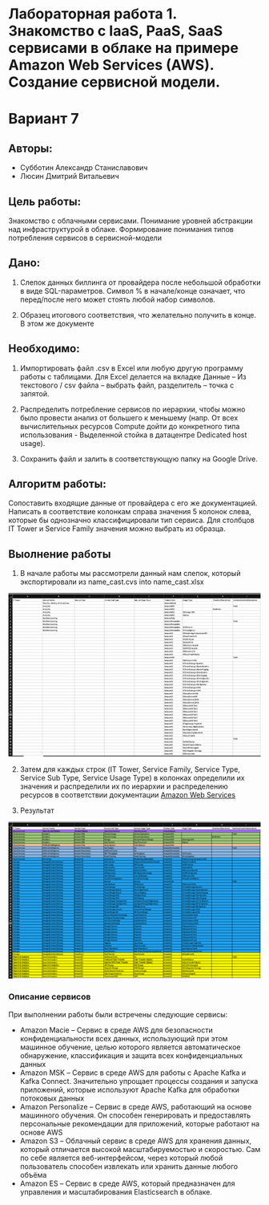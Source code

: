# Лабораторная работа 1. Знакомство с IaaS, PaaS, SaaS сервисами в облаке на примере Amazon Web Services (AWS). Создание сервисной модели.

# Вариант 7

## Авторы:

- Субботин Александр Станиславович
- Люсин Дмитрий Витальевич


## Цель работы:
 Знакомство с облачными сервисами. Понимание уровней абстракции над инфраструктурой в облаке. Формирование понимания типов потребления сервисов в сервисной-модели

## Дано:
1. Слепок данных биллинга от провайдера после небольшой обработки в виде SQL-параметров. Символ % в начале/конце означает, что перед/после него может стоять любой набор символов.

2. Образец итогового соответствия, что желательно получить в конце. В этом же документе  

## Необходимо:
1. Импортировать файл .csv в Excel или любую другую программу работы с таблицами. Для Excel делается на вкладке Данные – Из текстового / csv файла – выбрать файл, разделитель – точка с запятой.

2. Распределить потребление сервисов по иерархии, чтобы можно было провести анализ от большего к меньшему (напр. От всех вычислительных ресурсов Compute дойти до конкретного типа использования - Выделенной стойка в датацентре Dedicated host usage).

3. Сохранить файл и залить в соответствующую папку на Google Drive.

## Алгоритм работы:
Сопоставить входящие данные от провайдера с его же документацией. Написать в соответствие колонкам справа значения 5 колонок слева, которые бы однозначно классифицировали тип сервиса. Для столбцов IT Tower и Service Family значения можно выбрать из образца.

## Выолнение работы

1. В начале работы мы рассмотрели данный нам слепок, который экспортировали из name_cast.cvs into name_cast.xlsx

![Local](/Clouds/Lab1(AWS)/media/screen1.png)


2. Затем для каждых строк (IT Tower, Service Family, Service Type, Service Sub Type, Service Usage Type) в колонках определили их значения и распределили их по иерархии и распределению ресурсов в соответствии документации [Amazon Web Services][1]

3. Результат

![Result](/Clouds/Lab1(AWS)/media/screen2.png)


### Описание сервисов
При выполнении работы были встречены следующие сервисы:
- Amazon Macie – Сервис в среде AWS для безопасности конфиденциальности всех данных, использующий при этом машинное обучение, целью которого является автоматическое обнаружение, классификация и защита всех конфиденциальных данных
- Amazon MSK – Сервис в среде AWS для работы с Apache Kafka и Kafka Connect. Значительно упрощает процессы создания и запуска приложений, которые используют Apache Kafka для обработки потоковых данных
- Amazon Personalize – Сервис в среде AWS, работающий на основе машинного обучения. Он способен генерировать и предоставлять персональные рекомендации для приложений, которые работают на основе AWS
- Amazon S3 – Облачный сервис в среде AWS для хранения данных, который отличается высокой масштабируемостью и скоростью. Сам по себе является веб-интерфейсом, через который любой пользователь способен извлекать или хранить данные любого объёма
- Amazon ES – Сервис в среде AWS, который предназначен для управления и масштабирования Elasticsearch в облаке.




[1]: https://docs.aws.amazon.com "Официальная документация Amazon Web Services"
